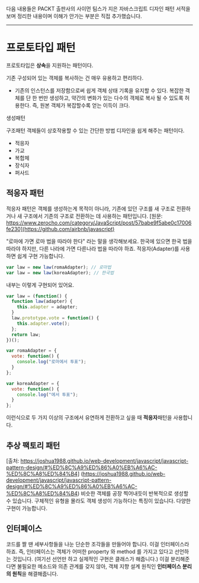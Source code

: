 다음 내용들은 PACKT 출판사의 사이먼 팀스가 지은 자바스크립트 디자인 패턴 서적을 보며 정리한 내용이며 
이해가 안가는 부분은 직접 추가했습니다.
***

# 프로토타입 패턴
프로토타입은 **상속**을 지원하는 패턴이다.

기존 구성되어 있는 객체를 복사하는 건 매우 유용하고 편리하다. 
- 기존의 인스턴스를 저장함으로써 쉽게 객체 상태 기록을 유지할 수 있다.
복잡한 객체를 단 한 번만 생성하고, 약간의 변화가 있는 다수의 객체로 복사 될 수 있도록 허용한다.
즉, 원본 객체가 복잡할수록 얻는 이득이 크다.


생성패턴


구조패턴
객체들이 상호작용할 수 있는 간단한 방법
디자인을 쉽게 해주는 패턴이다.
- 적응자
- 가교
- 복합체
- 장식자
- 퍼사드


## 적응자 패턴

적응자 패턴은 객체를 생성하는게 목적이 아니라, 기존에 있던 구조를 새 구조로 전환하거나 새 구조에서 기존의 구조로 전환하는 데 사용하는 패턴입니다.
[원문: https://www.zerocho.com/category/JavaScript/post/57babe9f5abe0c17006fe230](https://github.com/airbnb/javascript)

"로마에 가면 로마 법을 따라야 한다" 라는 말을 생각해보세요.
한국에 있으면 한국 법을 따라야 하지만, 다른 나라에 가면 다른나라 법을 따라야 하죠. 적응자(Adapter)를 사용하면 쉽게 구현 가능합니다. 

```javascript
var law = new law(romaAdapter); // 로마법
var law = new law(koreaAdapter); // 한국법
```
내부는 이렇게 구현되어 있어요.
```javascript
var law = (function() {
  function law(adapter) {
    this.adapter = adapter;
  }
  law.prototype.vote = function() {
    this.adapter.vote();
  };
  return law;
})();
```
```javascript
var romaAdapter = {
  vote: function() {
    console.log("로마에서 투표");
  }
};
```
```javascript
var koreaAdapter = {
  vote: function() {
    console.log("에서 투표");
  }
};
```
이런식으로 두 가지 이상의 구조에서 유연하게 전환하고 싶을 때 **적응자**패턴을 사용합니다.

## 추상 팩토리 패턴
[출처: https://joshua1988.github.io/web-development/javascript/javascript-pattern-design/#%ED%8C%A9%ED%86%A0%EB%A6%AC-%ED%8C%A8%ED%84%B4] (https://joshua1988.github.io/web-development/javascript/javascript-pattern-design/#%ED%8C%A9%ED%86%A0%EB%A6%AC-%ED%8C%A8%ED%84%B4)
비슷한 객체를 공장 찍어내듯이 반복적으로 생성할 수 있습니다.
구체적인 유형을 몰라도 객체 생성이 가능하다는 특징이 있습니다.
다양한 구현이 가능합니다.




## 인터페이스
코드를 짤 땐 세부사항들을 나눈 단순한 조각들을 만들어야 합니다. 이걸 인터페이스라 하죠.
즉, 인터페이스는 객체가 어떠한 property 와 method 를 가지고 있다고 선언하는 것입니다.
(여기선 선언만 하고 실제적인 구현은 클래스가 해줍니다.)
이걸 분리해준다면 불필요한 메소드와 의존 관계를 갖지 않아, 객체 지향 설계 원칙인 **인터페이스 분리의 원칙**을 해결해줍니다.





